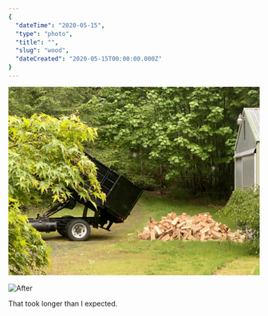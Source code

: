 ```yaml
---
{
  "dateTime": "2020-05-15",
  "type": "photo",
  "title": "",
  "slug": "wood",
  "dateCreated": "2020-05-15T00:00:00.000Z"
}
---
```

![Before][before]

![After][after]

That took longer than I expected.

[before]: /img/20200516_before.jpg
[after]: /img/20200516_after.jpg
